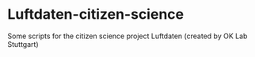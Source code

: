# Luftdaten-citizen-science
Some scripts for the citizen science project Luftdaten (created by OK Lab Stuttgart)
